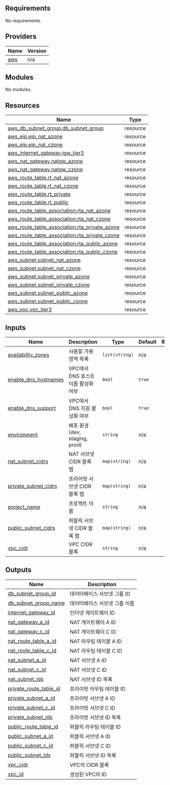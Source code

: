 ## Requirements

No requirements.

## Providers

| Name | Version |
|------|---------|
| <a name="provider_aws"></a> [aws](#provider\_aws) | n/a |

## Modules

No modules.

## Resources

| Name | Type |
|------|------|
| [aws_db_subnet_group.db_subnet_group](https://registry.terraform.io/providers/hashicorp/aws/latest/docs/resources/db_subnet_group) | resource |
| [aws_eip.eip_nat_azone](https://registry.terraform.io/providers/hashicorp/aws/latest/docs/resources/eip) | resource |
| [aws_eip.eip_nat_czone](https://registry.terraform.io/providers/hashicorp/aws/latest/docs/resources/eip) | resource |
| [aws_internet_gateway.igw_tier3](https://registry.terraform.io/providers/hashicorp/aws/latest/docs/resources/internet_gateway) | resource |
| [aws_nat_gateway.natgw_azone](https://registry.terraform.io/providers/hashicorp/aws/latest/docs/resources/nat_gateway) | resource |
| [aws_nat_gateway.natgw_czone](https://registry.terraform.io/providers/hashicorp/aws/latest/docs/resources/nat_gateway) | resource |
| [aws_route_table.rt_nat_azone](https://registry.terraform.io/providers/hashicorp/aws/latest/docs/resources/route_table) | resource |
| [aws_route_table.rt_nat_czone](https://registry.terraform.io/providers/hashicorp/aws/latest/docs/resources/route_table) | resource |
| [aws_route_table.rt_private](https://registry.terraform.io/providers/hashicorp/aws/latest/docs/resources/route_table) | resource |
| [aws_route_table.rt_public](https://registry.terraform.io/providers/hashicorp/aws/latest/docs/resources/route_table) | resource |
| [aws_route_table_association.rta_nat_azone](https://registry.terraform.io/providers/hashicorp/aws/latest/docs/resources/route_table_association) | resource |
| [aws_route_table_association.rta_nat_czone](https://registry.terraform.io/providers/hashicorp/aws/latest/docs/resources/route_table_association) | resource |
| [aws_route_table_association.rta_private_azone](https://registry.terraform.io/providers/hashicorp/aws/latest/docs/resources/route_table_association) | resource |
| [aws_route_table_association.rta_private_czone](https://registry.terraform.io/providers/hashicorp/aws/latest/docs/resources/route_table_association) | resource |
| [aws_route_table_association.rta_public_azone](https://registry.terraform.io/providers/hashicorp/aws/latest/docs/resources/route_table_association) | resource |
| [aws_route_table_association.rta_public_czone](https://registry.terraform.io/providers/hashicorp/aws/latest/docs/resources/route_table_association) | resource |
| [aws_subnet.subnet_nat_azone](https://registry.terraform.io/providers/hashicorp/aws/latest/docs/resources/subnet) | resource |
| [aws_subnet.subnet_nat_czone](https://registry.terraform.io/providers/hashicorp/aws/latest/docs/resources/subnet) | resource |
| [aws_subnet.subnet_private_azone](https://registry.terraform.io/providers/hashicorp/aws/latest/docs/resources/subnet) | resource |
| [aws_subnet.subnet_private_czone](https://registry.terraform.io/providers/hashicorp/aws/latest/docs/resources/subnet) | resource |
| [aws_subnet.subnet_public_azone](https://registry.terraform.io/providers/hashicorp/aws/latest/docs/resources/subnet) | resource |
| [aws_subnet.subnet_public_czone](https://registry.terraform.io/providers/hashicorp/aws/latest/docs/resources/subnet) | resource |
| [aws_vpc.vpc_tier3](https://registry.terraform.io/providers/hashicorp/aws/latest/docs/resources/vpc) | resource |

## Inputs

| Name | Description | Type | Default | Required |
|------|-------------|------|---------|:--------:|
| <a name="input_availability_zones"></a> [availability\_zones](#input\_availability\_zones) | 사용할 가용 영역 목록 | `list(string)` | n/a | yes |
| <a name="input_enable_dns_hostnames"></a> [enable\_dns\_hostnames](#input\_enable\_dns\_hostnames) | VPC에서 DNS 호스트 이름 활성화 여부 | `bool` | `true` | no |
| <a name="input_enable_dns_support"></a> [enable\_dns\_support](#input\_enable\_dns\_support) | VPC에서 DNS 지원 활성화 여부 | `bool` | `true` | no |
| <a name="input_environment"></a> [environment](#input\_environment) | 배포 환경 (dev, staging, prod) | `string` | n/a | yes |
| <a name="input_nat_subnet_cidrs"></a> [nat\_subnet\_cidrs](#input\_nat\_subnet\_cidrs) | NAT 서브넷 CIDR 블록 맵 | `map(string)` | n/a | yes |
| <a name="input_private_subnet_cidrs"></a> [private\_subnet\_cidrs](#input\_private\_subnet\_cidrs) | 프라이빗 서브넷 CIDR 블록 맵 | `map(string)` | n/a | yes |
| <a name="input_project_name"></a> [project\_name](#input\_project\_name) | 프로젝트 이름 | `string` | n/a | yes |
| <a name="input_public_subnet_cidrs"></a> [public\_subnet\_cidrs](#input\_public\_subnet\_cidrs) | 퍼블릭 서브넷 CIDR 블록 맵 | `map(string)` | n/a | yes |
| <a name="input_vpc_cidr"></a> [vpc\_cidr](#input\_vpc\_cidr) | VPC CIDR 블록 | `string` | n/a | yes |

## Outputs

| Name | Description |
|------|-------------|
| <a name="output_db_subnet_group_id"></a> [db\_subnet\_group\_id](#output\_db\_subnet\_group\_id) | 데이터베이스 서브넷 그룹 ID |
| <a name="output_db_subnet_group_name"></a> [db\_subnet\_group\_name](#output\_db\_subnet\_group\_name) | 데이터베이스 서브넷 그룹 이름 |
| <a name="output_internet_gateway_id"></a> [internet\_gateway\_id](#output\_internet\_gateway\_id) | 인터넷 게이트웨이 ID |
| <a name="output_nat_gateway_a_id"></a> [nat\_gateway\_a\_id](#output\_nat\_gateway\_a\_id) | NAT 게이트웨이 A ID |
| <a name="output_nat_gateway_c_id"></a> [nat\_gateway\_c\_id](#output\_nat\_gateway\_c\_id) | NAT 게이트웨이 C ID |
| <a name="output_nat_route_table_a_id"></a> [nat\_route\_table\_a\_id](#output\_nat\_route\_table\_a\_id) | NAT 라우팅 테이블 A ID |
| <a name="output_nat_route_table_c_id"></a> [nat\_route\_table\_c\_id](#output\_nat\_route\_table\_c\_id) | NAT 라우팅 테이블 C ID |
| <a name="output_nat_subnet_a_id"></a> [nat\_subnet\_a\_id](#output\_nat\_subnet\_a\_id) | NAT 서브넷 A ID |
| <a name="output_nat_subnet_c_id"></a> [nat\_subnet\_c\_id](#output\_nat\_subnet\_c\_id) | NAT 서브넷 C ID |
| <a name="output_nat_subnet_ids"></a> [nat\_subnet\_ids](#output\_nat\_subnet\_ids) | NAT 서브넷 ID 목록 |
| <a name="output_private_route_table_id"></a> [private\_route\_table\_id](#output\_private\_route\_table\_id) | 프라이빗 라우팅 테이블 ID |
| <a name="output_private_subnet_a_id"></a> [private\_subnet\_a\_id](#output\_private\_subnet\_a\_id) | 프라이빗 서브넷 A ID |
| <a name="output_private_subnet_c_id"></a> [private\_subnet\_c\_id](#output\_private\_subnet\_c\_id) | 프라이빗 서브넷 C ID |
| <a name="output_private_subnet_ids"></a> [private\_subnet\_ids](#output\_private\_subnet\_ids) | 프라이빗 서브넷 ID 목록 |
| <a name="output_public_route_table_id"></a> [public\_route\_table\_id](#output\_public\_route\_table\_id) | 퍼블릭 라우팅 테이블 ID |
| <a name="output_public_subnet_a_id"></a> [public\_subnet\_a\_id](#output\_public\_subnet\_a\_id) | 퍼블릭 서브넷 A ID |
| <a name="output_public_subnet_c_id"></a> [public\_subnet\_c\_id](#output\_public\_subnet\_c\_id) | 퍼블릭 서브넷 C ID |
| <a name="output_public_subnet_ids"></a> [public\_subnet\_ids](#output\_public\_subnet\_ids) | 퍼블릭 서브넷 ID 목록 |
| <a name="output_vpc_cidr"></a> [vpc\_cidr](#output\_vpc\_cidr) | VPC의 CIDR 블록 |
| <a name="output_vpc_id"></a> [vpc\_id](#output\_vpc\_id) | 생성된 VPC의 ID |

